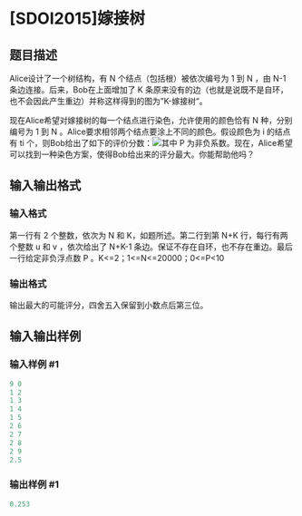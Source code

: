 # [SDOI2015]嫁接树

## 题目描述

Alice设计了一个树结构，有 N 个结点（包括根）被依次编号为 1 到 N ，由 N-1 条边连接。后来，Bob在上面增加了 K 条原来没有的边（也就是说既不是自环，也不会因此产生重边）并称这样得到的图为”K-嫁接树“。

现在Alice希望对嫁接树的每一个结点进行染色，允许使用的颜色恰有 N 种，分别编号为 1 到 N 。Alice要求相邻两个结点要涂上不同的颜色。假设颜色为 i 的结点有 ti 个，则Bob给出了如下的评价分数：![](/JudgeOnline/upload/201605/无标题(3).png)其中 P 为非负系数。现在，Alice希望可以找到一种染色方案，使得Bob给出来的评分最大。你能帮助他吗？

## 输入输出格式

### 输入格式

第一行有 2 个整数，依次为 N 和 K，如题所述。第二行到第 N+K 行，每行有两个整数 u 和 v ，依次给出了 N+K-1 条边。保证不存在自环，也不存在重边。最后一行给定非负浮点数 P 。K<=2；1<=N<=20000；0<=P<10

### 输出格式

输出最大的可能评分，四舍五入保留到小数点后第三位。

## 输入输出样例

### 输入样例 #1

```cpp
9 0
1 2
1 3
1 4
1 5
2 6
2 7
2 8
2 9
2.5
```


### 输出样例 #1

```cpp
0.253
```


